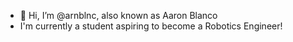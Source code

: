 - 👋 Hi, I’m @arnblnc, also known as Aaron Blanco
- I'm currently a student aspiring to become a Robotics Engineer!

<!---
kakashim0t0/kakashim0t0 is a ✨ special ✨ repository because its `README.md` (this file) appears on your GitHub profile.
You can click the Preview link to take a look at your changes.
--->

